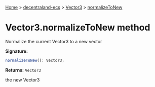 [Home](./index) &gt; [decentraland-ecs](./decentraland-ecs.md) &gt; [Vector3](./decentraland-ecs.vector3.md) &gt; [normalizeToNew](./decentraland-ecs.vector3.normalizetonew.md)

# Vector3.normalizeToNew method

Normalize the current Vector3 to a new vector

**Signature:**
```javascript
normalizeToNew(): Vector3;
```
**Returns:** `Vector3`

the new Vector3
